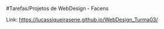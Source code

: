 #Tarefas/Projetos de WebDesign - Facens

Link: https://lucassiqueirasene.github.io/WebDesign_Turma03/